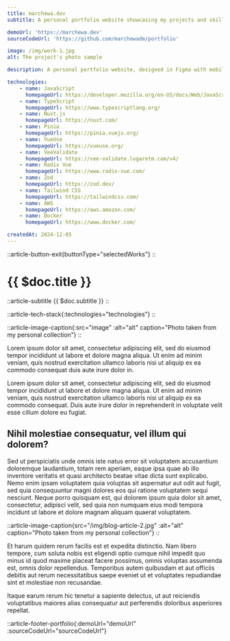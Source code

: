 ```yaml
---
title: marchewa.dev
subtitle: A personal portfolio website showcasing my projects and skills.

demoUrl: 'https://marchewa.dev'
sourceCodeUrl: 'https://github.com/marchewadm/portfolio'

image: /img/work-1.jpg
alt: The project's photo sample

description: A personal portfolio website, designed in Figma with mobile-first principles, developed using Nuxt.js and styled with Tailwind CSS. It features a blog section powered by Nuxt Content, where I share articles on web development, programming and computer science in general. The site also showcases a selection of my projects, each with detailed descriptions, technologies used and links to repositories containing the source code.

technologies:
    - name: JavaScript
      homepageUrl: https://developer.mozilla.org/en-US/docs/Web/JavaScript/
    - name: TypeScript
      homepageUrl: https://www.typescriptlang.org/
    - name: Nuxt.js
      homepageUrl: https://nuxt.com/
    - name: Pinia
      homepageUrl: https://pinia.vuejs.org/
    - name: VueUse
      homepageUrl: https://vueuse.org/
    - name: VeeValidate
      homepageUrl: https://vee-validate.logaretm.com/v4/
    - name: Radix Vue
      homepageUrl: https://www.radix-vue.com/
    - name: Zod
      homepageUrl: https://zod.dev/
    - name: Tailwind CSS
      homepageUrl: https://tailwindcss.com/
    - name: AWS
      homepageUrl: https://aws.amazon.com/
    - name: Docker
      homepageUrl: https://www.docker.com/

createdAt: 2024-12-05
---
```


::article-button-exit{buttonType="selectedWorks"}
::

# {{ $doc.title }}

::article-subtitle
{{ $doc.subtitle }}
::

::article-tech-stack{:technologies="technologies"}
::

::article-image-caption{:src="image" :alt="alt" caption="Photo taken from my personal collection"}
::

Lorem ipsum dolor sit amet, consectetur adipiscing elit, sed do eiusmod  tempor incididunt ut labore et dolore magna aliqua. Ut enim ad minim  veniam, quis nostrud exercitation ullamco laboris nisi ut aliquip ex ea  commodo consequat duis aute irure dolor in.

Lorem ipsum dolor sit amet, consectetur adipiscing elit, sed do eiusmod  tempor incididunt ut labore et dolore magna aliqua. Ut enim ad minim  veniam, quis nostrud exercitation ullamco laboris nisi ut aliquip ex ea  commodo consequat. Duis aute irure dolor in reprehenderit in voluptate  velit esse cillum dolore eu fugiat.

## Nihil molestiae consequatur, vel illum qui dolorem?

Sed ut perspiciatis unde omnis iste natus error sit voluptatem  accusantium doloremque laudantium, totam rem aperiam, eaque ipsa quae ab illo inventore veritatis et quasi architecto beatae vitae dicta sunt  explicabo. Nemo enim ipsam voluptatem quia voluptas sit aspernatur aut  odit aut fugit, sed quia consequuntur magni dolores eos qui ratione  voluptatem sequi nesciunt. Neque porro quisquam est, qui dolorem ipsum  quia dolor sit amet, consectetur, adipisci velit, sed quia non numquam  eius modi tempora incidunt ut labore et dolore magnam aliquam quaerat  voluptatem.

::article-image-caption{src="/img/blog-article-2.jpg" :alt="alt" caption="Photo taken from my personal collection"}
::

Et harum quidem rerum facilis est et expedita distinctio. Nam libero  tempore, cum soluta nobis est eligendi optio cumque nihil impedit quo  minus id quod maxime placeat facere possimus, omnis voluptas assumenda  est, omnis dolor repellendus. Temporibus autem quibusdam et aut officiis debitis aut rerum necessitatibus saepe eveniet ut et voluptates  repudiandae sint et molestiae non recusandae.

Itaque earum rerum hic tenetur a sapiente delectus, ut aut reiciendis  voluptatibus maiores alias consequatur aut perferendis doloribus  asperiores repellat.

::article-footer-portfolio{:demoUrl="demoUrl" :sourceCodeUrl="sourceCodeUrl"}